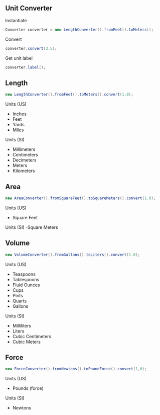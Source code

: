 ## Unit Converter ##

Instantiate

```java
Converter converter = new LengthConverter().fromFeet().toMeters();
```

Convert

```java
converter.convert(3.5);
```

Get unit label

```java
converter.label();
```

## Length ##

```java
new LengthConverter().fromFeet().toMeters().convert(1.0);
```

Units (US)
- Inches
- Feet
- Yards
- Miles

Units (SI)
- Millimeters
- Centimeters
- Decimeters
- Meters
- Kilometers

## Area ##

```java
new AreaConverter().fromSquareFeet().toSquareMeters().convert(1.0);
```

Units (US)
- Square Feet

Units (SI)
-Square Meters

## Volume ##

```java
new VolumeConverter().fromGallons().toLiters().convert(1.0);

```

Units (US)
- Teaspoons
- Tablespoons
- Fluid Ounces
- Cups
- Pints
- Quarts
- Gallons

Units (SI)
- Milliliters
- Liters
- Cubic Centimeters
- Cubic Meters

## Force ##

```java
new ForceConverter().fromNewtons().toPoundForce().convert(1,0);
```

Units (US)
- Pounds (force)

Units (SI)
- Newtons
